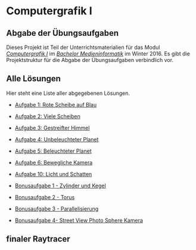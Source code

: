 # Computergrafik I

## Abgabe der Übungsaufgaben

Dieses Projekt ist Teil der Unterrichtsmaterialien für das 
Modul *[Computergrafik I](https://tramberend.beuth-hochschule.de/course/winter-2016/cg1/)* 
im *[Bachelor Medieninformatik](https://studiengang.beuth-hochschule.de/bmi/)* im Winter 2016. 
Es gibt die Projektstruktur für die Abgabe der Übungsaufgaben verbindlich vor.

## Alle Lösungen

Hier steht eine Liste aller abgegebenen Lösungen.

- [Aufgabe 1:  Rote Scheibe auf Blau](doc/a01.md)
- [Aufgabe 2:  Viele Scheiben](doc/a02.md)
- [Aufgabe 3:  Gestreifter Himmel](doc/a03.md)
- [Aufgabe 4:  Unbeleuchteter Planet](doc/a04.md)
- [Aufgabe 5:  Beleuchteter Planet](doc/a05.md)
- [Aufgabe 6:  Bewegliche Kamera](doc/a06.md)
- [Aufgabe 10: Licht und Schatten](doc/a10.md)
 
- [Bonusaufgabe 1 - Zylinder und Kegel](doc/b01.md)
- [Bonusaufgabe 2 - Torus](doc/b02.md)
- [Bonusaufgabe 3 - Parallelisierung](doc/b03.md)
- [Bonusaufgabe 4- Street View Photo Sphere Kamera](doc/b04.md)


## finaler Raytracer



 

